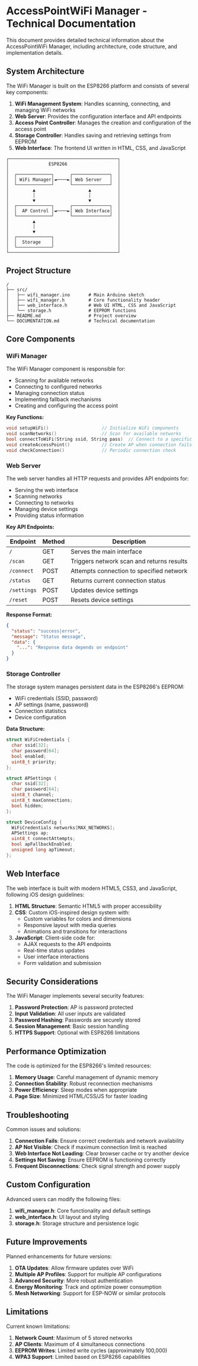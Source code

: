# AccessPointWiFi Manager - Technical Documentation

This document provides detailed technical information about the AccessPointWiFi Manager, including architecture, code structure, and implementation details.

## System Architecture

The WiFi Manager is built on the ESP8266 platform and consists of several key components:

1. **WiFi Management System**: Handles scanning, connecting, and managing WiFi networks
2. **Web Server**: Provides the configuration interface and API endpoints
3. **Access Point Controller**: Manages the creation and configuration of the access point
4. **Storage Controller**: Handles saving and retrieving settings from EEPROM
5. **Web Interface**: The frontend UI written in HTML, CSS, and JavaScript

```
┌─────────────────────────────────────────┐
│               ESP8266                   │
│                                         │
│  ┌─────────────┐      ┌──────────────┐  │
│  │ WiFi Manager│◄────►│ Web Server   │  │
│  └─────────────┘      └──────────────┘  │
│         ▲                    ▲          │
│         │                    │          │
│         ▼                    ▼          │
│  ┌─────────────┐      ┌──────────────┐  │
│  │  AP Control │◄────►│ Web Interface│  │
│  └─────────────┘      └──────────────┘  │
│         ▲                               │
│         │                               │
│         ▼                               │
│  ┌─────────────┐                        │
│  │  Storage    │                        │
│  └─────────────┘                        │
└─────────────────────────────────────────┘
```

## Project Structure

```
/
├── src/
│   ├── wifi_manager.ino       # Main Arduino sketch
│   ├── wifi_manager.h         # Core functionality header
│   ├── web_interface.h        # Web UI HTML, CSS and JavaScript
│   └── storage.h              # EEPROM functions
├── README.md                  # Project overview
└── DOCUMENTATION.md           # Technical documentation
```

## Core Components

### WiFi Manager

The WiFi Manager component is responsible for:

- Scanning for available networks
- Connecting to configured networks
- Managing connection status
- Implementing fallback mechanisms
- Creating and configuring the access point

**Key Functions:**

```cpp
void setupWiFi()                    // Initialize WiFi components
void scanNetworks()                 // Scan for available networks
bool connectToWiFi(String ssid, String pass)  // Connect to a specific network
void createAccessPoint()            // Create AP when connection fails
void checkConnection()              // Periodic connection check
```

### Web Server

The web server handles all HTTP requests and provides API endpoints for:

- Serving the web interface
- Scanning networks
- Connecting to networks
- Managing device settings
- Providing status information

**Key API Endpoints:**

| Endpoint | Method | Description |
|----------|--------|-------------|
| `/` | GET | Serves the main interface |
| `/scan` | GET | Triggers network scan and returns results |
| `/connect` | POST | Attempts connection to specified network |
| `/status` | GET | Returns current connection status |
| `/settings` | POST | Updates device settings |
| `/reset` | POST | Resets device settings |

**Response Format:**

```json
{
  "status": "success|error",
  "message": "Status message",
  "data": {
    "...": "Response data depends on endpoint"
  }
}
```

### Storage Controller

The storage system manages persistent data in the ESP8266's EEPROM:

- WiFi credentials (SSID, password)
- AP settings (name, password)
- Connection statistics
- Device configuration

**Data Structure:**

```cpp
struct WiFiCredentials {
  char ssid[32];
  char password[64];
  bool enabled;
  uint8_t priority;
};

struct APSettings {
  char ssid[32];
  char password[64];
  uint8_t channel;
  uint8_t maxConnections;
  bool hidden;
};

struct DeviceConfig {
  WiFiCredentials networks[MAX_NETWORKS];
  APSettings ap;
  uint8_t connectAttempts;
  bool apFallbackEnabled;
  unsigned long apTimeout;
};
```

## Web Interface

The web interface is built with modern HTML5, CSS3, and JavaScript, following iOS design guidelines:

1. **HTML Structure**: Semantic HTML5 with proper accessibility
2. **CSS**: Custom iOS-inspired design system with:
   - Custom variables for colors and dimensions
   - Responsive layout with media queries
   - Animations and transitions for interactions
3. **JavaScript**: Client-side code for:
   - AJAX requests to the API endpoints
   - Real-time status updates
   - User interface interactions
   - Form validation and submission

## Security Considerations

The WiFi Manager implements several security features:

1. **Password Protection**: AP is password protected
2. **Input Validation**: All user inputs are validated
3. **Password Hashing**: Passwords are securely stored
4. **Session Management**: Basic session handling
5. **HTTPS Support**: Optional with ESP8266 limitations

## Performance Optimization

The code is optimized for the ESP8266's limited resources:

1. **Memory Usage**: Careful management of dynamic memory
2. **Connection Stability**: Robust reconnection mechanisms
3. **Power Efficiency**: Sleep modes when appropriate
4. **Page Size**: Minimized HTML/CSS/JS for faster loading

## Troubleshooting

Common issues and solutions:

1. **Connection Fails**: Ensure correct credentials and network availability
2. **AP Not Visible**: Check if maximum connection limit is reached
3. **Web Interface Not Loading**: Clear browser cache or try another device
4. **Settings Not Saving**: Ensure EEPROM is functioning correctly
5. **Frequent Disconnections**: Check signal strength and power supply

## Custom Configuration

Advanced users can modify the following files:

1. **wifi_manager.h**: Core functionality and default settings
2. **web_interface.h**: UI layout and styling
3. **storage.h**: Storage structure and persistence logic

## Future Improvements

Planned enhancements for future versions:

1. **OTA Updates**: Allow firmware updates over WiFi
2. **Multiple AP Profiles**: Support for multiple AP configurations
3. **Advanced Security**: More robust authentication
4. **Energy Monitoring**: Track and optimize power consumption
5. **Mesh Networking**: Support for ESP-NOW or similar protocols

## Limitations

Current known limitations:

1. **Network Count**: Maximum of 5 stored networks
2. **AP Clients**: Maximum of 4 simultaneous connections
3. **EEPROM Writes**: Limited write cycles (approximately 100,000)
4. **WPA3 Support**: Limited based on ESP8266 capabilities 